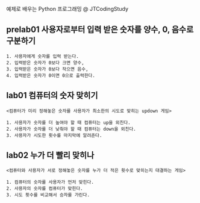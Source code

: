 예제로 배우는 Python 프로그래밍 @ JTCodingStudy

## prelab01 사용자로부터 입력 받은 숫자를 양수, 0, 음수로 구분하기

```
1. 사용자에게 숫자를 입력 받는다.
2. 입력받은 숫자가 0보다 크면 양수,
3. 입력받은 숫자가 0보다 작으면 음수,
4. 입력받은 숫자가 0이면 0으로 출력한다.
```

## lab01 컴퓨터의 숫자 맞히기

```
<컴퓨터가 미리 정해놓은 숫자를 사용자가 최소한의 시도로 맞히는 updown 게임>

1. 사용자가 숫자를 더 높여야 할 때 컴퓨터는 up을 외친다.
2. 사용자가 숫자를 더 낮춰야 할 때 컴퓨터는 down을 외친다.
3. 사용자가 시도한 횟수를 마지막에 알려준다.
```

## lab02 누가 더 빨리 맞히나

```
<컴퓨터와 사용자가 서로 정해놓은 숫자를 누가 더 적은 횟수로 맞히는지 대결하는 게임>

1. 컴퓨터의 숫자를 사용자가 먼저 맞힌다.
2. 사용자의 숫자를 컴퓨터가 맞힌다.
3. 시도 횟수를 비교해서 승자를 가린다.
```
